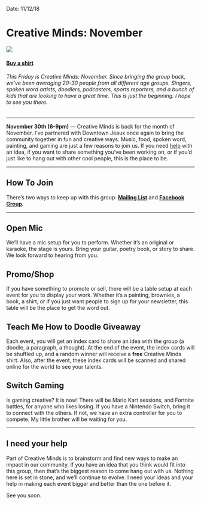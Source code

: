 Date: 11/12/18


# Creative Minds: November

![](https://i.imgur.com/BY72w6h.png)

#### [Buy a shirt](https://teespring.com/shop/creative-minds-shirt)

###### This Friday is Creative Minds: November. Since bringing the group back, we’ve been averaging 20-30 people from all different age groups. Singers, spoken word artists, doodlers, podcasters, sports reporters, and a bunch of kids that are looking to have a great time. This is just the beginning. I hope to see you there.

---- 

**November 30th (6-9pm)** — Creative Minds is back for the month of November. I’ve partnered with Downtown Jeaux once again to bring the community together in fun and creative ways. Music, food, spoken word, painting, and gaming are just a few reasons to join us. If you need [help](/help) with an idea, if you want to share something you’ve been working on, or if you’d just like to hang out with other cool people, this is the place to be.

---- 

## How To Join

There’s two ways to keep up with this group: **[Mailing List](http://eepurl.com/dIDOQD)** and **[Facebook Group](https://www.facebook.com/groups/288029324892997/)**.

---- 

## Open Mic

We’ll have a mic setup for you to perform. Whether it’s an original or karaoke, the stage is yours. Bring your guitar, poetry book, or story to share. We look forward to hearing from you.

## Promo/Shop

If you have something to promote or sell, there will be a table setup at each event for you to display your work. Whether it’s a painting, brownies, a book, a shirt, or if you just want people to sign up for your newsletter, this table will be the place to get the word out.

## Teach Me How to Doodle Giveaway

Each event, you will get an index card to share an idea with the group (a doodle, a paragraph, a thought). At the end of the event, the index cards will be shuffled up, and a random winner will receive a **free** Creative Minds shirt. Also, after the event, these index cards will be scanned and shared online for the world to see your talents.

## Switch Gaming

Is gaming creative? It is now! There will be Mario Kart sessions, and Fortnite battles, for anyone who likes losing. If you have a Nintendo Switch, bring it to connect with the others. If not, we have an extra controller for you to compete. My little brother will be waiting for you.

---- 

## I need your help

Part of Creative Minds is to brainstorm and find new ways to make an impact in our community. If you have an idea that you think would fit into this group, then that’s the biggest reason to come hang out with us. Nothing here is set in stone, and we’ll continue to evolve. I need your ideas and your help in making each event bigger and better than the one before it.

See you soon.
